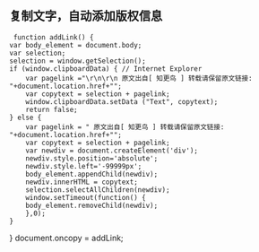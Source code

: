 ## 复制文字，自动添加版权信息
     function addLink() {
    var body_element = document.body;
    var selection;
    selection = window.getSelection();
    if (window.clipboardData) { // Internet Explorer
        var pagelink ="\r\n\r\n 原文出自[ 知更鸟 ] 转载请保留原文链接: "+document.location.href+"";
        var copytext = selection + pagelink;
        window.clipboardData.setData ("Text", copytext);
        return false;
    } else {
        var pagelink = " 原文出自[ 知更鸟 ] 转载请保留原文链接: "+document.location.href+"";
        var copytext = selection + pagelink;
        var newdiv = document.createElement('div');
        newdiv.style.position='absolute';
        newdiv.style.left='-99999px';
        body_element.appendChild(newdiv);
        newdiv.innerHTML = copytext;
        selection.selectAllChildren(newdiv);
        window.setTimeout(function() {
        body_element.removeChild(newdiv);
        },0);
    }
}
document.oncopy = addLink;
